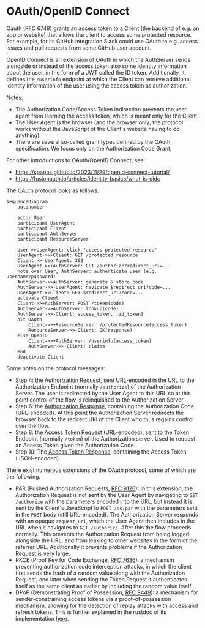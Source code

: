 # OAuth/OpenID Connect

Oauth ([RFC 6749](https://www.rfc-editor.org/rfc/rfc6749.html)) grants an access token to a Client (the backend of e.g. an app or website) that allows the client to access some protected resource. For example, for its GitHub integration Slack could use OAuth to e.g. access issues and pull requests from some GitHub user account.

OpenID Connect is an extension of OAuth in which the AuthServer sends alongside or instead of the access token also some identity information about the user, in the form of a JWT called the ID token. Additionally, it defines the `/userinfo` endpoint at which the Client can retrieve additional identity information of the user using the access token as authorization.

Notes:

- The Authorization Code/Access Token indirection prevents the user agent from learning the access token, which is meant only for the Client.
- The User Agent is the browser (and the browser only; the protocol works without the JavaScript of the Client's website having to do anything).
- There are several so-called grant types defined by the OAuth specification. We focus only on the Authorization Code Grant.

For other introductions to OAuth/OpenID Connect, see:
- https://spapas.github.io/2023/11/29/openid-connect-tutorial/
- https://fusionauth.io/articles/identity-basics/what-is-oidc

The OAuth protocol looks as follows.

```mermaid
sequenceDiagram
    autonumber

    actor User
    participant UserAgent
    participant Client
    participant AuthServer
    participant ResourceServer

    User->>UserAgent: click "access protected resource"
    UserAgent->>+Client: GET /protected_resource
    Client->>-UserAgent: 302
    UserAgent->>+AuthServer: GET /authorize?redirect_uri=...
    note over User, AuthServer: authenticate user (e.g. username/password)
    AuthServer->>AuthServer: generate & store code
    AuthServer->>-UserAgent: navigate $redirect_uri?code=...
    UserAgent->>Client: GET $redirect_uri?code=...
    activate Client
    Client->>+AuthServer: POST /token(code)
    AuthServer->>AuthServer: lookup(code)
    AuthServer->>-Client: access_token, [id_token]
    alt OAuth
        Client->>+ResourceServer: /protectedResource(access_token)
        ResourceServer->>-Client: OK(response)
    else OpenID
        Client->>+AuthServer: /userinfo(access_token)
        AuthServer->>-Client: claims
    end
    deactivate Client
```

Some notes on the protocol messages:

- Step 4: the [Authorization Request](https://www.rfc-editor.org/rfc/rfc6749.html#section-4.1.1), sent URL-encoded in the URL to the Authorization Endpoint (normally `/authorize`) of the Authorization Server. The user is redirected by the User Agent to this URL so at this point control of the flow is relinquished to the Authorization Server.
- Step 6: the [Authorization Response](https://www.rfc-editor.org/rfc/rfc6749.html#section-4.1.2), containing the Authorization Code (URL-encoded). At this point the Authorization Server redirects the browser back to the redirect URI of the Client who thus regains control over the flow.
- Step 8: the [Access Token Request](https://www.rfc-editor.org/rfc/rfc6749.html#section-4.1.3) (URL-encoded), sent to the Token Endpoint (normally `/token`) of the Authorization server. Used to request an Access Token given the Authorization Code.
- Step 10: The [Access Token Response](https://www.rfc-editor.org/rfc/rfc6749.html#section-4.1.4), containing the Access Token (JSON-encoded).

There exist numerous extensions of the OAuth protocol, some of which are the following.

- PAR (Pushed Authorization Requests, [RFC 9126](https://datatracker.ietf.org/doc/html/rfc9126)): In this extension, the Authorization Request is not sent by the User Agent by navigating to `GET /authorize` with the parameters encoded into the URL, but instead it is sent by the Client's JavaScript to `POST /as/par` with the parameters sent in the `POST` body (still URL-encoded). The Authorization Server responds with an opaque `request_uri`, which the User Agent then includes in the URL when it navigates to `GET /authorize`. After this the flow proceeds normally. This prevents the Authorization Request from being logged alongside the URL, and from leaking to other websites in the form of the referrer URL. Additionally it prevents problems if the Authorization Request is very large.
- PKCE (Proof Key for Code Exchange, [RFC 7636](https://datatracker.ietf.org/doc/html/rfc7636)): a mechanism preventing authorization code interception attacks, in which the client first sends the hash of a random value along with the Authorization Request, and later when sending the Token Request it authenticates itself as the same client as earlier by including the random value itself.
- DPoP (Demonstrating Proof of Possession, [RFC 9449](https://datatracker.ietf.org/doc/html/rfc9449)): a mechanism for sender-constraining access tokens via a proof-of-possession mechanism, allowing for the detection of replay attacks with access and refresh tokens. This is further explained in the rustdoc of its implementation [here](../src/dpop.rs).
